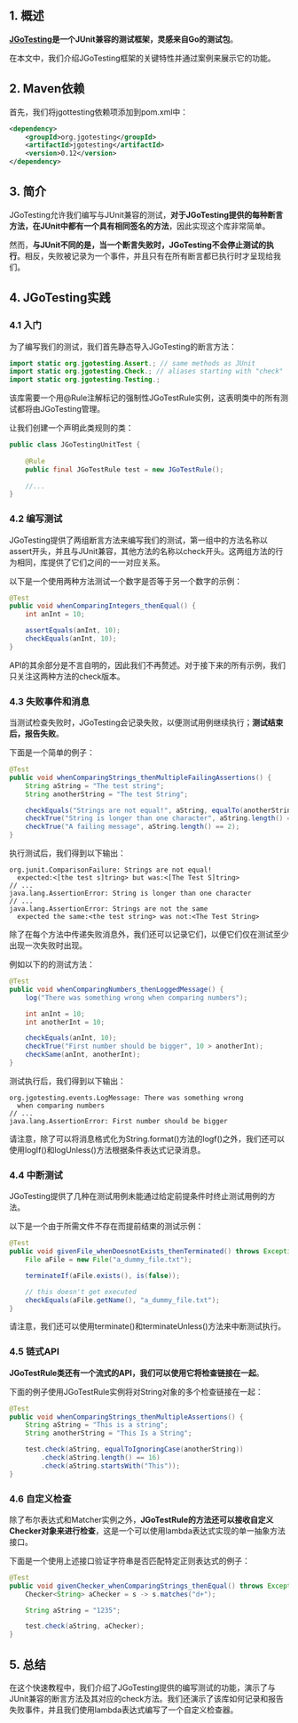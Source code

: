 ## 1. 概述

**[JGoTesting](https://gitlab.com/tastapod/jgotesting)是一个JUnit兼容的测试框架，灵感来自Go的测试包**。

在本文中，我们介绍JGoTesting框架的关键特性并通过案例来展示它的功能。

## 2. Maven依赖

首先，我们将jgottesting依赖项添加到pom.xml中：

```xml
<dependency>
    <groupId>org.jgotesting</groupId>
    <artifactId>jgotesting</artifactId>
    <version>0.12</version>
</dependency>
```

## 3. 简介

JGoTesting允许我们编写与JUnit兼容的测试，**对于JGoTesting提供的每种断言方法，在JUnit中都有一个具有相同签名的方法**，因此实现这个库非常简单。

然而，**与JUnit不同的是，当一个断言失败时，JGoTesting不会停止测试的执行**。相反，失败被记录为一个事件，并且只有在所有断言都已执行时才呈现给我们。

## 4. JGoTesting实践

### 4.1 入门

为了编写我们的测试，我们首先静态导入JGoTesting的断言方法：

```java
import static org.jgotesting.Assert.; // same methods as JUnit
import static org.jgotesting.Check.; // aliases starting with "check"
import static org.jgotesting.Testing.;
```

该库需要一个用@Rule注解标记的强制性JGoTestRule实例，这表明类中的所有测试都将由JGoTesting管理。

让我们创建一个声明此类规则的类：

```java
public class JGoTestingUnitTest {
 
    @Rule
    public final JGoTestRule test = new JGoTestRule();
    
    //...
}
```

### 4.2 编写测试

JGoTesting提供了两组断言方法来编写我们的测试，第一组中的方法名称以assert开头，并且与JUnit兼容，其他方法的名称以check开头。这两组方法的行为相同，库提供了它们之间的一一对应关系。

以下是一个使用两种方法测试一个数字是否等于另一个数字的示例：

```java
@Test
public void whenComparingIntegers_thenEqual() {
    int anInt = 10;

    assertEquals(anInt, 10);
    checkEquals(anInt, 10);
}
```

API的其余部分是不言自明的，因此我们不再赘述。对于接下来的所有示例，我们只关注这两种方法的check版本。

### 4.3 失败事件和消息

当测试检查失败时，JGoTesting会记录失败，以便测试用例继续执行；**测试结束后，报告失败**。

下面是一个简单的例子：

```java
@Test
public void whenComparingStrings_thenMultipleFailingAssertions() {
    String aString = "The test string";
    String anotherString = "The test String";

    checkEquals("Strings are not equal!", aString, equalTo(anotherString));
    checkTrue("String is longer than one character", aString.length() == 1);
    checkTrue("A failing message", aString.length() == 2);
}
```

执行测试后，我们得到以下输出：

```shell
org.junit.ComparisonFailure: Strings are not equal!
  expected:<[the test s]tring> but was:<[The Test S]tring>
// ...
java.lang.AssertionError: String is longer than one character
// ...
java.lang.AssertionError: Strings are not the same
  expected the same:<the test string> was not:<The Test String>
```

除了在每个方法中传递失败消息外，我们还可以记录它们，以便它们仅在测试至少出现一次失败时出现。

例如以下的的测试方法：

```java
@Test
public void whenComparingNumbers_thenLoggedMessage() {
    log("There was something wrong when comparing numbers");

    int anInt = 10;
    int anotherInt = 10;

    checkEquals(anInt, 10);
    checkTrue("First number should be bigger", 10 > anotherInt);
    checkSame(anInt, anotherInt);
}
```

测试执行后，我们得到以下输出：

```plaintext
org.jgotesting.events.LogMessage: There was something wrong
  when comparing numbers
// ...
java.lang.AssertionError: First number should be bigger
```

请注意，除了可以将消息格式化为String.format()方法的logf()之外，我们还可以使用logIf()和logUnless()方法根据条件表达式记录消息。

### 4.4 中断测试

JGoTesting提供了几种在测试用例未能通过给定前提条件时终止测试用例的方法。

以下是一个由于所需文件不存在而提前结束的测试示例：

```java
@Test
public void givenFile_whenDoesnotExists_thenTerminated() throws Exception {
    File aFile = new File("a_dummy_file.txt");

    terminateIf(aFile.exists(), is(false));

    // this doesn't get executed
    checkEquals(aFile.getName(), "a_dummy_file.txt");
}
```

请注意，我们还可以使用terminate()和terminateUnless()方法来中断测试执行。

### 4.5 链式API

**JGoTestRule类还有一个流式的API，我们可以使用它将检查链接在一起**。

下面的例子使用JGoTestRule实例将对String对象的多个检查链接在一起：

```java
@Test
public void whenComparingStrings_thenMultipleAssertions() {
    String aString = "This is a string";
    String anotherString = "This Is a String";

    test.check(aString, equalToIgnoringCase(anotherString))
        .check(aString.length() == 16)
        .check(aString.startsWith("This"));
}
```

### 4.6 自定义检查

除了布尔表达式和Matcher实例之外，**JGoTestRule的方法还可以接收自定义Checker对象来进行检查**，这是一个可以使用lambda表达式实现的单一抽象方法接口。

下面是一个使用上述接口验证字符串是否匹配特定正则表达式的例子：

```java
@Test
public void givenChecker_whenComparingStrings_thenEqual() throws Exception {
    Checker<String> aChecker = s -> s.matches("d+");

    String aString = "1235";

    test.check(aString, aChecker);
}
```

## 5. 总结

在这个快速教程中，我们介绍了JGoTesting提供的编写测试的功能，演示了与JUnit兼容的断言方法及其对应的check方法。我们还演示了该库如何记录和报告失败事件，并且我们使用lambda表达式编写了一个自定义检查器。

